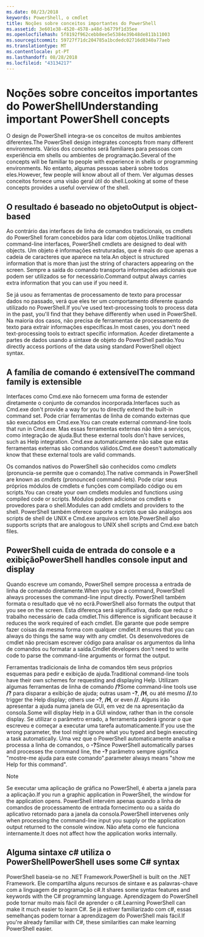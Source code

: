 ```yaml
---
ms.date: 08/23/2018
keywords: PowerShell, o cmdlet
title: Noções sobre conceitos importantes do PowerShell
ms.assetid: 3e601e38-4520-4578-a48d-b6779f1d35ee
ms.openlocfilehash: 5f8192f962cebb8ee5e5384e39b48de811b11003
ms.sourcegitcommit: 59727f71dc204785a1bcdedc02716d8340a77aeb
ms.translationtype: MT
ms.contentlocale: pt-PT
ms.lasthandoff: 08/28/2018
ms.locfileid: "43134217"
---
```

# <a name="understanding-important-powershell-concepts"></a><span data-ttu-id="7d803-103">Noções sobre conceitos importantes do PowerShell</span><span class="sxs-lookup"><span data-stu-id="7d803-103">Understanding important PowerShell concepts</span></span>

<span data-ttu-id="7d803-104">O design de PowerShell integra-se os conceitos de muitos ambientes diferentes.</span><span class="sxs-lookup"><span data-stu-id="7d803-104">The PowerShell design integrates concepts from many different environments.</span></span> <span data-ttu-id="7d803-105">Vários dos conceitos será familiares para pessoas com experiência em shells ou ambientes de programação.</span><span class="sxs-lookup"><span data-stu-id="7d803-105">Several of the concepts will be familiar to people with experience in shells or programming environments.</span></span> <span data-ttu-id="7d803-106">No entanto, algumas pessoas saberá sobre todos eles.</span><span class="sxs-lookup"><span data-stu-id="7d803-106">However, few people will know about all of them.</span></span> <span data-ttu-id="7d803-107">Ver algumas desses conceitos fornece uma visão geral útil do shell.</span><span class="sxs-lookup"><span data-stu-id="7d803-107">Looking at some of these concepts provides a useful overview of the shell.</span></span>

## <a name="output-is-object-based"></a><span data-ttu-id="7d803-108">O resultado é baseado no objeto</span><span class="sxs-lookup"><span data-stu-id="7d803-108">Output is object-based</span></span>

<span data-ttu-id="7d803-109">Ao contrário das interfaces de linha de comandos tradicionais, os cmdlets do PowerShell foram concebidos para lidar com objetos.</span><span class="sxs-lookup"><span data-stu-id="7d803-109">Unlike traditional command-line interfaces, PowerShell cmdlets are designed to deal with objects.</span></span>
<span data-ttu-id="7d803-110">Um objeto é informações estruturadas, que é mais do que apenas a cadeia de caracteres que aparece na tela.</span><span class="sxs-lookup"><span data-stu-id="7d803-110">An object is structured information that is more than just the string of characters appearing on the screen.</span></span> <span data-ttu-id="7d803-111">Sempre a saída do comando transporta informações adicionais que podem ser utilizados se for necessário.</span><span class="sxs-lookup"><span data-stu-id="7d803-111">Command output always carries extra information that you can use if you need it.</span></span>

<span data-ttu-id="7d803-112">Se já usou as ferramentas de processamento de texto para processar dados no passado, verá que eles ter um comportamento diferente quando utilizado no PowerShell.</span><span class="sxs-lookup"><span data-stu-id="7d803-112">If you've used text-processing tools to process data in the past, you'll find that they behave differently when used in PowerShell.</span></span> <span data-ttu-id="7d803-113">Na maioria dos casos, não precisa de ferramentas de processamento de texto para extrair informações específicas.</span><span class="sxs-lookup"><span data-stu-id="7d803-113">In most cases, you don't need text-processing tools to extract specific information.</span></span> <span data-ttu-id="7d803-114">Aceder diretamente a partes de dados usando a sintaxe de objeto do PowerShell padrão.</span><span class="sxs-lookup"><span data-stu-id="7d803-114">You directly access portions of the data using standard PowerShell object syntax.</span></span>

## <a name="the-command-family-is-extensible"></a><span data-ttu-id="7d803-115">A família de comando é extensível</span><span class="sxs-lookup"><span data-stu-id="7d803-115">The command family is extensible</span></span>

<span data-ttu-id="7d803-116">Interfaces como Cmd.exe não fornecem uma forma de estender diretamente o conjunto de comandos incorporada.</span><span class="sxs-lookup"><span data-stu-id="7d803-116">Interfaces such as Cmd.exe don't provide a way for you to directly extend the built-in command set.</span></span>
<span data-ttu-id="7d803-117">Pode criar ferramentas de linha de comando externas que são executados em Cmd.exe.</span><span class="sxs-lookup"><span data-stu-id="7d803-117">You can create external command-line tools that run in Cmd.exe.</span></span> <span data-ttu-id="7d803-118">Mas essas ferramentas externas não têm a serviços, como integração de ajuda.</span><span class="sxs-lookup"><span data-stu-id="7d803-118">But these external tools don't have services, such as Help integration.</span></span> <span data-ttu-id="7d803-119">Cmd.exe automaticamente não sabe que estas ferramentas externas são comandos válidos.</span><span class="sxs-lookup"><span data-stu-id="7d803-119">Cmd.exe doesn't automatically know that these external tools are valid commands.</span></span>

<span data-ttu-id="7d803-120">Os comandos nativos do PowerShell são conhecidos como *cmdlets* (pronuncia-se permite que o comando).</span><span class="sxs-lookup"><span data-stu-id="7d803-120">The native commands in PowerShell are known as *cmdlets* (pronounced command-lets).</span></span> <span data-ttu-id="7d803-121">Pode criar seus próprios módulos de cmdlets e funções com compilado código ou em scripts.</span><span class="sxs-lookup"><span data-stu-id="7d803-121">You can create your own cmdlets modules and functions using compiled code or scripts.</span></span> <span data-ttu-id="7d803-122">Módulos podem adicionar os cmdlets e provedores para o shell.</span><span class="sxs-lookup"><span data-stu-id="7d803-122">Modules can add cmdlets and providers to the shell.</span></span> <span data-ttu-id="7d803-123">PowerShell também oferece suporte a scripts que são análogos aos scripts de shell de UNIX e Cmd.exe arquivos em lote.</span><span class="sxs-lookup"><span data-stu-id="7d803-123">PowerShell also supports scripts that are analogous to UNIX shell scripts and Cmd.exe batch files.</span></span>

## <a name="powershell-handles-console-input-and-display"></a><span data-ttu-id="7d803-124">PowerShell cuida de entrada do console e a exibição</span><span class="sxs-lookup"><span data-stu-id="7d803-124">PowerShell handles console input and display</span></span>

<span data-ttu-id="7d803-125">Quando escreve um comando, PowerShell sempre processa a entrada de linha de comando diretamente.</span><span class="sxs-lookup"><span data-stu-id="7d803-125">When you type a command, PowerShell always processes the command-line input directly.</span></span> <span data-ttu-id="7d803-126">PowerShell também formata o resultado que vê no ecrã.</span><span class="sxs-lookup"><span data-stu-id="7d803-126">PowerShell also formats the output that you see on the screen.</span></span> <span data-ttu-id="7d803-127">Esta diferença será significativa, dado que reduz o trabalho necessário de cada cmdlet.</span><span class="sxs-lookup"><span data-stu-id="7d803-127">This difference is significant because it reduces the work required of each cmdlet.</span></span> <span data-ttu-id="7d803-128">Ele garante que pode sempre fazer coisas da mesma forma com qualquer cmdlet.</span><span class="sxs-lookup"><span data-stu-id="7d803-128">It ensures that you can always do things the same way with any cmdlet.</span></span> <span data-ttu-id="7d803-129">Os desenvolvedores de cmdlet não precisam escrever código para analisar os argumentos da linha de comandos ou formatar a saída.</span><span class="sxs-lookup"><span data-stu-id="7d803-129">Cmdlet developers don't need to write code to parse the command-line arguments or format the output.</span></span>

<span data-ttu-id="7d803-130">Ferramentas tradicionais de linha de comandos têm seus próprios esquemas para pedir e exibição de ajuda.</span><span class="sxs-lookup"><span data-stu-id="7d803-130">Traditional command-line tools have their own schemes for requesting and displaying Help.</span></span> <span data-ttu-id="7d803-131">Utilizam algumas ferramentas de linha de comando **/?**</span><span class="sxs-lookup"><span data-stu-id="7d803-131">Some command-line tools use **/?**</span></span> <span data-ttu-id="7d803-132">para disparar a exibição de ajuda; outras usam **-?**, **/H**, ou até mesmo **//**.</span><span class="sxs-lookup"><span data-stu-id="7d803-132">to trigger the Help display; others use **-?**, **/H**, or even **//**.</span></span> <span data-ttu-id="7d803-133">Alguns irão apresentar a ajuda numa janela de GUI, em vez de na apresentação da consola.</span><span class="sxs-lookup"><span data-stu-id="7d803-133">Some will display Help in a GUI window, rather than in the console display.</span></span> <span data-ttu-id="7d803-134">Se utilizar o parâmetro errado, a ferramenta poderá ignorar o que escreveu e começar a executar uma tarefa automaticamente.</span><span class="sxs-lookup"><span data-stu-id="7d803-134">If you use the wrong parameter, the tool might ignore what you typed and begin executing a task automatically.</span></span>
<span data-ttu-id="7d803-135">Uma vez que o PowerShell automaticamente analisa e processa a linha de comandos, o **-?**</span><span class="sxs-lookup"><span data-stu-id="7d803-135">Since PowerShell automatically parses and processes the command line, the **-?**</span></span> <span data-ttu-id="7d803-136">parâmetro sempre significa "mostre-me ajuda para este comando".</span><span class="sxs-lookup"><span data-stu-id="7d803-136">parameter always means "show me Help for this command".</span></span>

> [!NOTE]
> <span data-ttu-id="7d803-137">Se executar uma aplicação de gráfica no PowerShell, é aberta a janela para a aplicação.</span><span class="sxs-lookup"><span data-stu-id="7d803-137">If you run a graphic application in PowerShell, the window for the application opens.</span></span>
> <span data-ttu-id="7d803-138">PowerShell intervém apenas quando a linha de comandos de processamento de entrada fornecimento ou a saída do aplicativo retornado para a janela da consola.</span><span class="sxs-lookup"><span data-stu-id="7d803-138">PowerShell intervenes only when processing the command-line input you supply or the application output returned to the console window.</span></span> <span data-ttu-id="7d803-139">Não afeta como ele funciona internamente.</span><span class="sxs-lookup"><span data-stu-id="7d803-139">It does not affect how the application works internally.</span></span>

## <a name="powershell-uses-some-c-syntax"></a><span data-ttu-id="7d803-140">Alguma sintaxe c# utiliza o PowerShell</span><span class="sxs-lookup"><span data-stu-id="7d803-140">PowerShell uses some C# syntax</span></span>

<span data-ttu-id="7d803-141">PowerShell baseia-se no .NET Framework.</span><span class="sxs-lookup"><span data-stu-id="7d803-141">PowerShell is built on the .NET Framework.</span></span> <span data-ttu-id="7d803-142">Ele compartilha alguns recursos de sintaxe e as palavras-chave com a linguagem de programação c#.</span><span class="sxs-lookup"><span data-stu-id="7d803-142">It shares some syntax features and keywords with the C# programming language.</span></span> <span data-ttu-id="7d803-143">Aprendizagem do PowerShell pode tornar muito mais fácil de aprender o c#.</span><span class="sxs-lookup"><span data-stu-id="7d803-143">Learning PowerShell can make it much easier to learn C#.</span></span> <span data-ttu-id="7d803-144">Se já estiver familiarizado com c#, essas semelhanças podem tornar a aprendizagem do PowerShell mais fácil.</span><span class="sxs-lookup"><span data-stu-id="7d803-144">If you're already familiar with C#, these similarities can make learning PowerShell easier.</span></span>